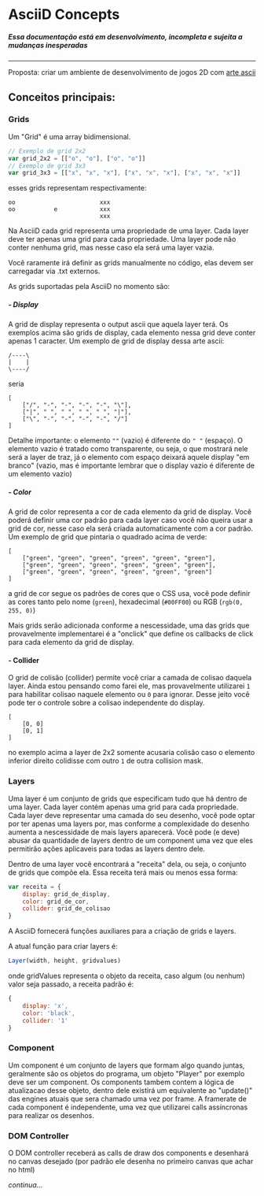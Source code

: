 # AsciiD Concepts  
##### *Essa documentação está em desenvolvimento, incompleta e sujeita a mudanças inesperadas*
---

Proposta: criar um ambiente de desenvolvimento de jogos 2D com [arte ascii](ttps://pt.wikipedia.org/wiki/ASCII_art)

## Conceitos principais:

### Grids

Um "Grid" é uma array bidimensional.

```javascript
// Exemplo de grid 2x2
var grid_2x2 = [["o", "o"], ["o", "o"]]
// Exemplo de grid 3x3
var grid_3x3 = [["x", "x", "x"], ["x", "x", "x"], ["x", "x", "x"]]
```

esses grids representam respectivamente:
```
oo                        xxx
oo           e            xxx
                          xxx
```

Na AsciiD cada grid representa uma propriedade de uma layer. Cada layer deve ter apenas uma grid para cada propriedade. Uma layer pode não conter nenhuma grid, mas nesse caso ela será uma layer vazia.

Você raramente irá definir as grids manualmente no código, elas devem ser carregadar via .txt externos.

As grids suportadas pela AsciiD no momento são:

##### - Display  
A grid de display representa o output ascii que aquela layer terá. Os exemplos acima são grids de display, cada elemento nessa grid deve conter apenas 1 caracter. Um exemplo de grid de display dessa arte ascii:
```
/----\
|    |
\----/
```
seria
```
[
    ["/", "-", "-", "-", "-", "\"],
    ["|", " ", " ", " ", " ", "|"],
    ["\", "-", "-", "-", "-", "/"]
]
```

Detalhe importante: o elemento `""` (vazio) é diferente do `" "` (espaço). O elemento vazio é tratado como transparente, ou seja, o que mostrará nele será a layer de traz, já o elemento com espaço deixará aquele display "em branco" (vazio, mas é importante lembrar que o display vazio é diferente de um elemento vazio)

##### - Color  
A grid de color representa a cor de cada elemento da grid de display. Você poderá definir uma cor padrão para cada layer caso você não queira usar a grid de cor, nesse caso ela será criada automaticamente com a cor padrão. Um exemplo de grid que pintaria o quadrado acima de verde:
```
[
    ["green", "green", "green", "green", "green", "green"],
    ["green", "green", "green", "green", "green", "green"],
    ["green", "green", "green", "green", "green", "green"]
]
```
a grid de cor segue os padrões de cores que o CSS usa, você pode definir as cores tanto pelo nome (`green`), hexadecimal (`#00FF00`) ou RGB (`rgb(0, 255, 0)`)

Mais grids serão adicionada conforme a nescessidade, uma das grids que provavelmente implementarei é a "onclick" que define os callbacks de click para cada elemento da grid de display.

#### - Collider

O grid de colisão (collider) permite você criar a camada de colisao daquela layer. Ainda estou pensando como farei ele, mas provavelmente utilizarei `1` para habilitar colisao naquele elemento ou `0` para ignorar. Desse jeito você pode ter o controle sobre a colisao independente do display.

```
[
    [0, 0]
    [0, 1]
]
```
no exemplo acima a layer de 2x2 somente acusaria colisão caso o elemento inferior direito colidisse com outro `1` de outra collision mask.

### Layers

Uma layer é um conjunto de grids que especificam tudo que há dentro de uma layer. Cada layer contém apenas uma grid para cada propriedade. Cada layer deve representar uma camada do seu desenho, você pode optar por ter apenas uma layers por, mas conforme a complexidade do desenho aumenta a nescessidade de mais layers aparecerá. Você pode (e deve) abusar da quantidade de layers dentro de um component uma vez que eles permitirão ações aplicaveis para todas as layers dentro dele.

Dentro de uma layer você encontrará a "receita" dela, ou seja, o conjunto de grids que compõe ela. Essa receita terá mais ou menos essa forma:

```javascript
var receita = {
    display: grid_de_display,
    color: grid_de_cor,
    collider: grid_de_colisao
}
```

A AsciiD fornecerá funções auxíliares para a criação de grids e layers.

A atual função para criar layers é:

```javascript
Layer(width, height, gridvalues)
```

onde gridValues representa o objeto da receita, caso algum (ou nenhum) valor seja passado, a receita padrão é:

```javascript
{
    display: 'x',
    color: 'black',
    collider: '1'
}
```

### Component

Um component é um conjunto de layers que formam algo quando juntas, geralmente são os objetos do programa, um objeto "Player" por exemplo deve ser um component. Os components tambem contem a lógica de atualizacao desse objeto, dentro dele existirá um equivalente ao "update()" das engines atuais que sera chamado uma vez por frame. A framerate de cada component é independente, uma vez que utilizarei calls assíncronas para realizar os desenhos.

### DOM Controller

O DOM controller receberá as calls de draw dos components e desenhará no canvas desejado (por padrão ele desenha no primeiro canvas que achar no html)

*continua...*
